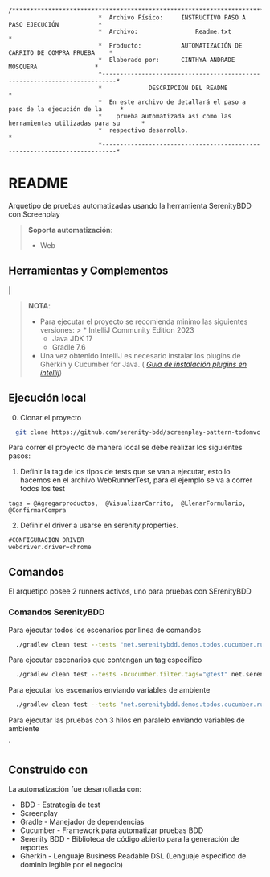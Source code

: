 							/****************************************************************************
							 *	Archivo Físico:		INSTRUCTIVO PASO A PASO EJECUCIÓN    	    *
							 *	Archivo:	            Readme.txt		                            *
							 *	Producto:			AUTOMATIZACIÓN DE CARRITO DE COMPRA PRUEBA    *
 							 *	Elaborado por:		CINTHYA ANDRADE MOSQUERA			    *
							 *--------------------------------------------------------------------------*
							 *			   DESCRIPCION DEL README			                *
							 *	En este archivo de detallará el paso a paso de la ejecución de la     *
							 *    prueba automatizada así como las herramientas utilizadas para su 	    *
							 * 	respectivo desarrollo.					                      *
							 *--------------------------------------------------------------------------*
# README

Arquetipo de pruebas automatizadas usando la herramienta SerenityBDD con Screenplay

> **Soporta automatización**:
> * Web



## Herramientas y Complementos

|
> **NOTA**:
> * Para ejecutar el proyecto se recomienda minimo las siguientes versiones:
	>   * IntelliJ Community Edition 2023
>   * Java JDK 17
>   * Gradle 7.6
> * Una vez obtenido IntelliJ es necesario instalar los plugins de Gherkin y Cucumber for Java. (
	*[Guia de instalación plugins en intellij](https://www.jetbrains.com/help/idea/managing-plugins.html)*)

## Ejecución local

0. Clonar el proyecto

```bash
  git clone https://github.com/serenity-bdd/screenplay-pattern-todomvc.git
```

Para correr el proyecto de manera local se debe realizar los siguientes pasos:

1. Definir la tag de los tipos de tests que se van a ejecutar, esto lo hacemos en el archivo WebRunnerTest, para el
   ejemplo se va a correr todos los test 

```
tags = @Agregarproductos,  @VisualizarCarrito,  @LlenarFormulario,  @ConfirmarCompra
```

2. Definir el driver a usarse en serenity.properties.

```
#CONFIGURACION DRIVER
webdriver.driver=chrome
```

## Comandos

El arquetipo posee 2 runners activos, uno para pruebas con SErenityBDD 

### Comandos SerenityBDD

Para ejecutar todos los escenarios por linea de comandos

```bash
  ./gradlew clean test --tests "net.serenitybdd.demos.todos.cucumber.runners.AggProductoRunners
```

Para ejecutar escenarios que contengan un tag especifico

```bash
  ./gradlew clean test --tests -Dcucumber.filter.tags="@test" net.serenitybdd.demos.todos.cucumber.runners.AggProductoRunners
```

Para ejecutar los escenarios enviando variables de ambiente

```bash
  ./gradlew clean test --tests "net.serenitybdd.demos.todos.cucumber.runners.AggProductoRunners" -Dvariable1=test
```

Para ejecutar las pruebas con 3 hilos en paralelo enviando variables de ambiente


`




## Construido con

La automatización fue desarrollada con:

* BDD - Estrategia de test
* Screenplay
* Gradle - Manejador de dependencias
* Cucumber - Framework para automatizar pruebas BDD
* Serenity BDD - Biblioteca de código abierto para la generación de reportes
* Gherkin - Lenguaje Business Readable DSL (Lenguaje especifico de dominio legible por el negocio)




